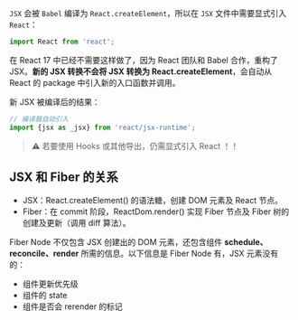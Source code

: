 `JSX` 会被 `Babel` 编译为 `React.createElement`，所以在 `JSX` 文件中需要显式引入 `React`：

```js
import React from 'react';
```

在 React 17 中已经不需要这样做了，因为 React 团队和 Babel 合作，重构了 JSX。**新的 JSX 转换不会将 JSX 转换为 React.createElement**，会自动从 React 的 package 中引入新的入口函数并调用。

新 JSX 被编译后的结果：

```js
// 编译器自动引入
import {jsx as _jsx} from 'react/jsx-runtime';
```

> ⚠️ 若要使用 Hooks 或其他导出，仍需显式引入 React ！！

## JSX 和 Fiber 的关系

- JSX：React.createElement() 的语法糖，创建 DOM 元素及 React 节点。
- Fiber：在 commit 阶段，ReactDom.render() 实现 Fiber 节点及 Fiber 树的创建及更新（调用 diff 算法）。

Fiber Node 不仅包含 JSX 创建出的 DOM 元素，还包含组件 **schedule、reconcile、render** 所需的信息。以下信息是 Fiber Node 有，JSX 元素没有的：

- 组件更新优先级
- 组件的 state
- 组件是否会 rerender 的标记
